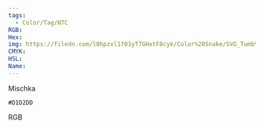 ```yaml
---
tags:
  - Color/Tag/NTC
RGB:
Hex:
img: https://filedn.com/l0hpzxl1f01yT7GHxtF8cyk/Color%20Snake/SVG_Tumb%20Mass%20No%20Name/D1D2DD.svg
CMYK:
HSL:
Name:
---
```

Mischka
```palette
#D1D2DD
```
RGB
